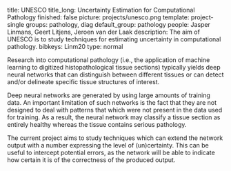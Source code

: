 title: UNESCO
title_long: Uncertainty Estimation for Computational Pathology
finished: false 
picture: projects/unesco.png
template: project-single
groups: pathology, diag
default_group: pathology 
people: Jasper Linmans, Geert Litjens, Jeroen van der Laak
description: The aim of UNESCO is to study techniques for estimating uncertainty in computational pathology.
bibkeys: Linm20
type: normal

Research into computational pathology (i.e., the application of machine learning to digitized histopathological tissue sections) typically yields deep neural networks that can distinguish between different tissues or can detect and/or delineate specific tissue structures of interest. 

Deep neural networks are generated by using large amounts of training data. An important limitation of such networks is the fact that they are not designed to deal with patterns that which were not present in the data used for training. As a result, the neural network may classify a tissue section as entirely healthy whereas the tissue contains serious pathology. 

The current project aims to study techniques which can extend the network output with a number expressing the level of (un)certainty. This can be useful to intercept potential errors, as the network will be able to indicate how certain it is of the correctness of the produced output.
